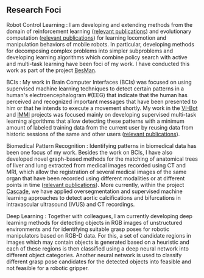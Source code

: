 Research Foci
-----------------

Robot Control Learning
:    I am developing and extending methods from the domain of reinforcement learning ([relevant publications](https://jmetzen.github.io/publications/class_rescat.html#Reinforcement%20Learning)) and evolutionary computation ([relevant publications](https://jmetzen.github.io/publications/class_rescat.html#Neuroevolution)) for learning locomotion and manipulation behaviors of mobile robots. In particular, developing methods for decomposing complex problems into simpler subproblems and developing learning algorithms which combine policy search with active and multi-task learning have been foci of my work. I have conducted this work as part of the project [BesMan](http://robotik.dfki-bremen.de/en/research/projects/besman-1.html).

BCIs
:    My work in Brain Computer Interfaces (BCIs) was focused on using supervised machine learning techniques to detect certain patterns in a human's electroencephalogram #(EEG) that indicate that the human has perceived and recognized important messages that have been presented to him or that he intends to execute a movement shortly. My work in the [VI-Bot](http://robotik.dfki-bremen.de/en/research/projects/vi-bot.html) and [IMMI](http://robotik.dfki-bremen.de/en/research/projects/immi.html) projects was focused mainly on developing supervised multi-task learning algorithms that allow detecting these patterns with a minimum amount of labeled training data from the current user by reusing data from historic sessions of the same and other users ([relevant publications](https://jmetzen.github.io/publications/class_rescat.html#Brain%20Computer%20Interface)).

Biomedical Pattern Recognition
:    Identifying patterns in biomedical data has been one focus of my work. Besides the work on BCIs, I have also developed novel graph-based methods for the matching of anatomical trees of liver and lung extracted from medical images recorded using CT and MRI, which allow the registration of several medical images of the same organ that have been recorded using different modalities or at different points in time ([relevant publications](https://jmetzen.github.io/publications/class_rescat.html#Graph%20Matching%20)). More currently, within the project [Cascade](http://robotik.dfki-bremen.de/en/research/projects/cascade-1.html), we have applied oversegmentation and supervised machine learning approaches to detect aortic calcifications and bifurcations in intravascular ultrasound (IVUS) and CT recordings.

Deep Learning
:    Together with colleagues, I am currently developing deep learning methods for detecting objects in RGB images of unstructured environments and for identifying suitable grasp poses for robotic manipulators based on RGB-D data. For this, a set of candidate regions in images which may contain objects is generated based on a heuristic and each of these regions is then classified using a deep neural network into different object categories. Another neural network is used to classify different grasp pose candidates for the detected objects into feasible and not feasible for a robotic gripper.
